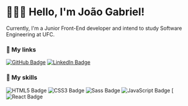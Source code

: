 # 👨🏻‍💻 Hello, I'm João Gabriel!

Currently, I'm a Junior Front-End developer and intend to study Software Engineering at UFC.

### 🔗 My links

[![GitHub Badge](https://img.shields.io/badge/GitHub-100000?style=for-the-badge&logo=github&logoColor=white)](https://github.com/joaogabriel-sg)
[![LinkedIn Badge](https://img.shields.io/badge/linkedin%20-%230077B5.svg?&style=for-the-badge&logo=linkedin&logoColor=white)](https://www.linkedin.com/in/joaogabriel-sg/)

### 🚀 My skills

![HTML5 Badge](https://img.shields.io/badge/HTML5-E34F26?style=for-the-badge&logo=html5&logoColor=white)
![CSS3 Badge](https://img.shields.io/badge/CSS3-1572B6?style=for-the-badge&logo=css3&logoColor=white)
![Sass Badge](https://img.shields.io/badge/Sass-CC6699?style=for-the-badge&logo=sass&logoColor=white)
![JavaScript Badge](https://img.shields.io/badge/JavaScript-323330?style=for-the-badge&logo=javascript&logoColor=F7DF1E)
[![React Badge](https://img.shields.io/badge/react%20-%2320232a.svg?&style=for-the-badge&logo=react&logoColor=%2361DAFB)
